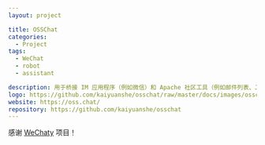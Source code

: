 ```yaml
---
layout: project

title: OSSChat
categories:
  - Project
tags:
  - WeChat
  - robot
  - assistant

description: 用于桥接 IM 应用程序（例如微信）和 Apache 社区工具（例如邮件列表、Jira）。
logo: https://github.com/kaiyuanshe/osschat/raw/master/docs/images/osschat.svg
website: https://oss.chat/
repository: https://github.com/kaiyuanshe/osschat
---
```


感谢 [WeChaty](https://wechaty.js.org/v/zh/) 项目！
